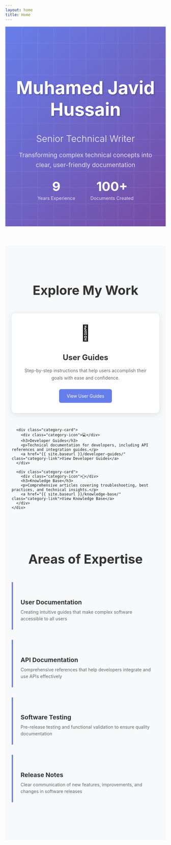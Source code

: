 ```yaml
---
layout: home
title: Home
---
```


<div class="hero-section">
  <div class="hero-background">
    <div class="hero-content">
      <h1 class="hero-title">Muhamed Javid Hussain</h1>
      <h2 class="hero-subtitle">Senior Technical Writer</h2>
      <p class="hero-description">
        Transforming complex technical concepts into clear, user-friendly documentation
      </p>
      <div class="hero-stats">
        <div class="stat">
          <span class="stat-number">9</span>
          <span class="stat-label">Years Experience</span>
        </div>
        <div class="stat">
          <span class="stat-number">100+</span>
          <span class="stat-label">Documents Created</span>
        </div>
      </div>
    </div>
  </div>
</div>

<div class="categories-section">
  <div class="container">
    <h2 class="section-title">Explore My Work</h2>
    <div class="categories-grid">
      <div class="category-card">
        <div class="category-icon">📖</div>
        <h3>User Guides</h3>
        <p>Step-by-step instructions that help users accomplish their goals with ease and confidence.</p>
        <a href="{{ site.baseurl }}/user-guides/" class="category-link">View User Guides</a>
      </div>
      
      <div class="category-card">
        <div class="category-icon">💻</div>
        <h3>Developer Guides</h3>
        <p>Technical documentation for developers, including API references and integration guides.</p>
        <a href="{{ site.baseurl }}/developer-guides/" class="category-link">View Developer Guides</a>
      </div>
      
      <div class="category-card">
        <div class="category-icon">🧠</div>
        <h3>Knowledge Base</h3>
        <p>Comprehensive articles covering troubleshooting, best practices, and technical insights.</p>
        <a href="{{ site.baseurl }}/knowledge-base/" class="category-link">View Knowledge Base</a>
      </div>
    </div>
  </div>
</div>

<div class="expertise-section">
  <div class="container">
    <h2 class="section-title">Areas of Expertise</h2>
    <div class="expertise-list">
      <div class="expertise-item">
        <h4>User Documentation</h4>
        <p>Creating intuitive guides that make complex software accessible to all users</p>
      </div>
      <div class="expertise-item">
        <h4>API Documentation</h4>
        <p>Comprehensive references that help developers integrate and use APIs effectively</p>
      </div>
      <div class="expertise-item">
        <h4>Software Testing</h4>
        <p>Pre-release testing and functional validation to ensure quality documentation</p>
      </div>
      <div class="expertise-item">
        <h4>Release Notes</h4>
        <p>Clear communication of new features, improvements, and changes in software releases</p>
      </div>
    </div>
  </div>
</div>

<style>
.hero-section {
  background: linear-gradient(135deg, #667eea 0%, #764ba2 100%);
  color: white;
  padding: 80px 0;
  margin-bottom: 60px;
  position: relative;
  overflow: hidden;
}

.hero-section::before {
  content: '';
  position: absolute;
  top: 0;
  left: 0;
  right: 0;
  bottom: 0;
  background: url('data:image/svg+xml,<svg xmlns="http://www.w3.org/2000/svg" viewBox="0 0 100 100"><defs><pattern id="grid" width="10" height="10" patternUnits="userSpaceOnUse"><path d="M 10 0 L 0 0 0 10" fill="none" stroke="rgba(255,255,255,0.1)" stroke-width="1"/></pattern></defs><rect width="100" height="100" fill="url(%23grid)"/></svg>');
  opacity: 0.5;
}

.hero-content {
  text-align: center;
  position: relative;
  z-index: 2;
  max-width: 800px;
  margin: 0 auto;
  padding: 0 20px;
}

.hero-title {
  font-size: 3.5rem;
  font-weight: 700;
  margin-bottom: 0.5rem;
  text-shadow: 2px 2px 4px rgba(0,0,0,0.3);
}

.hero-subtitle {
  font-size: 1.8rem;
  font-weight: 300;
  margin-bottom: 1rem;
  opacity: 0.9;
}

.hero-description {
  font-size: 1.2rem;
  margin-bottom: 2rem;
  opacity: 0.8;
  line-height: 1.6;
}

.hero-stats {
  display: flex;
  justify-content: center;
  gap: 3rem;
  margin-top: 2rem;
}

.stat {
  text-align: center;
}

.stat-number {
  display: block;
  font-size: 2.5rem;
  font-weight: 700;
  line-height: 1;
}

.stat-label {
  display: block;
  font-size: 0.9rem;
  opacity: 0.8;
  margin-top: 0.5rem;
}

.categories-section {
  padding: 60px 0;
  background: #f8f9fa;
}

.container {
  max-width: 1200px;
  margin: 0 auto;
  padding: 0 20px;
}

.section-title {
  text-align: center;
  font-size: 2.5rem;
  margin-bottom: 3rem;
  color: #333;
}

.categories-grid {
  display: grid;
  grid-template-columns: repeat(auto-fit, minmax(300px, 1fr));
  gap: 2rem;
  margin-top: 3rem;
}

.category-card {
  background: white;
  padding: 2rem;
  border-radius: 12px;
  box-shadow: 0 4px 20px rgba(0,0,0,0.1);
  text-align: center;
  transition: transform 0.3s ease, box-shadow 0.3s ease;
}

.category-card:hover {
  transform: translateY(-5px);
  box-shadow: 0 8px 30px rgba(0,0,0,0.15);
}

.category-icon {
  font-size: 3rem;
  margin-bottom: 1rem;
  display: block;
}

.category-card h3 {
  font-size: 1.5rem;
  margin-bottom: 1rem;
  color: #333;
}

.category-card p {
  color: #666;
  line-height: 1.6;
  margin-bottom: 1.5rem;
}

.category-link {
  display: inline-block;
  padding: 0.8rem 1.5rem;
  background: #667eea;
  color: white;
  text-decoration: none;
  border-radius: 6px;
  transition: background 0.3s ease;
}

.category-link:hover {
  background: #5a6fd8;
}

.expertise-section {
  padding: 60px 0;
}

.expertise-list {
  display: grid;
  grid-template-columns: repeat(auto-fit, minmax(250px, 1fr));
  gap: 2rem;
  margin-top: 2rem;
}

.expertise-item {
  padding: 1.5rem;
  border-left: 4px solid #667eea;
  background: #f8f9fa;
  border-radius: 0 8px 8px 0;
}

.expertise-item h4 {
  color: #333;
  margin-bottom: 0.5rem;
  font-size: 1.2rem;
}

.expertise-item p {
  color: #666;
  line-height: 1.5;
  margin: 0;
}

@media (max-width: 768px) {
  .hero-title {
    font-size: 2.5rem;
  }
  
  .hero-subtitle {
    font-size: 1.5rem;
  }
  
  .hero-stats {
    flex-direction: column;
    gap: 1.5rem;
  }
  
  .categories-grid {
    grid-template-columns: 1fr;
  }
  
  .section-title {
    font-size: 2rem;
  }
}
</style>
